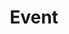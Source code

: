---
tags: "page"
eleventyNavigation:
  key: Event
  order: 4
title: "Event"
metaDesc: "From sports watch parties and Square Games to Taco Tuesdays, discover the unique experiences we offer. Stay updated on our upcoming events and join us for unforgettable moments filled with flavors, fun, and a warm, welcoming ambiance."
isEvent: "Yes"
layout: "layouts/event.html"
permalink: "/eventss/index.html"
backgroundImg: "/images/event/super-bowl.png"
headline: "More Events Soon"
subheadline: "More Events to Come. Stay tuned!"
upcoming:
  headline: "Upcoming Events"
  subheadline: "More information on these events coming soon."
  subheadline2: "Future Events to come!"
---